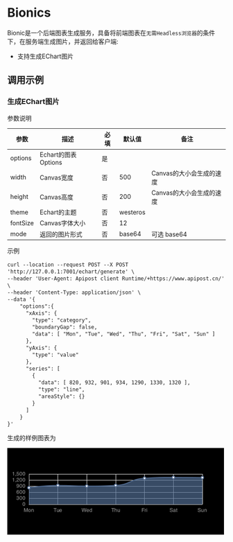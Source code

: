 # Bionics

Bionic是一个后端图表生成服务，具备将前端图表在`无需Headless浏览器`的条件下，在服务端生成图片，并返回给客户端:

* 支持生成EChart图片


## 调用示例

### 生成EChart图片

参数说明

参数|描述|必填|默认值|备注
---|----|----|----|---
options|Echart的图表Options|是||
width|Canvas宽度|否|500|Canvas的大小会生成的速度
height|Canvas高度|否|200|Canvas的大小会生成的速度
theme|Echart的主题|否|westeros||
fontSize|Canvas字体大小|否|12||
mode|返回的图片形式|否|base64| 可选  base64|stream, Base64模式下，图片会被编码为Base64返回调用端，Stream模式下，图片会直接以stream的模式返回


示例
```
curl --location --request POST --X POST 'http://127.0.0.1:7001/echart/generate' \
--header 'User-Agent: Apipost client Runtime/+https://www.apipost.cn/' \
--header 'Content-Type: application/json' \
--data '{
	"options":{
      "xAxis": {
        "type": "category",
        "boundaryGap": false,
        "data": [ "Mon", "Tue", "Wed", "Thu", "Fri", "Sat", "Sun" ]
      },
      "yAxis": {
        "type": "value"
      },
      "series": [
        {
          "data": [ 820, 932, 901, 934, 1290, 1330, 1320 ],
          "type": "line",
          "areaStyle": {}
        }
      ]
    }
}'
```


生成的样例图表为

![示例图片](./doc/images/%E7%A4%BA%E4%BE%8B.png)

